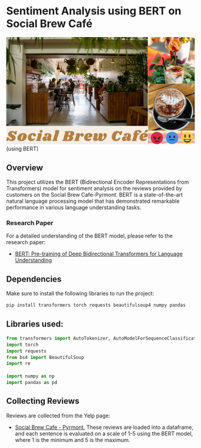 # Sentiment Analysis using BERT on Social Brew Café

![alt text](cover.png)
(using BERT)

## Overview

This project utilizes the BERT (Bidirectional Encoder Representations from Transformers) model for sentiment analysis on the reviews provided by customers on the Social Brew Cafe-Pyrmont. BERT is a state-of-the-art natural language processing model that has demonstrated remarkable performance in various language understanding tasks.

### Research Paper
For a detailed understanding of the BERT model, please refer to the research paper:
- [BERT: Pre-training of Deep Bidirectional Transformers for Language Understanding](https://arxiv.org/abs/1810.04805)

## Dependencies

Make sure to install the following libraries to run the project:

```bash
pip install transformers torch requests beautifulsoup4 numpy pandas
```


## Libraries used:
```python
from transformers import AutoTokenizer, AutoModelForSequenceClassification
import torch
import requests
from bs4 import BeautifulSoup
import re

import numpy as np
import pandas as pd
```

## Collecting Reviews

Reviews are collected from the Yelp page: 
- [ Social Brew Cafe - Pyrmont.](https://www.yelp.com/biz/social-brew-cafe-pyrmont) These reviews are loaded into a dataframe, and each sentence is evaluated on a scale of 1-5 using the BERT model, where 1 is the minimum and 5 is the maximum.

